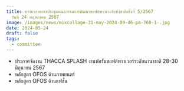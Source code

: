 ```yaml
---
title: บรรยากาศการประชุมคณะกรรมการพัฒนาซอฟต์พาวเวอร์แห่งชาติครั้งที่ 5/2567
  วันที่ 24 พฤษภาคม 2567
image: /images/news/mixcollage-31-may-2024-09-46-pm-760-1-.jpg
date: 2024-05-24
draft: false
tags:
  - committee
---
```

* ประกาศจัดงาน THACCA SPLASH งานฟอรัมซอฟต์พาวเวอร์ระดับนานาชาติ 28-30 มิถุนายน 2567
* หลักสูตร OFOS ด้านภาพยนตร์
* หลักสูตร OFOS ด้านแฟชั่น
